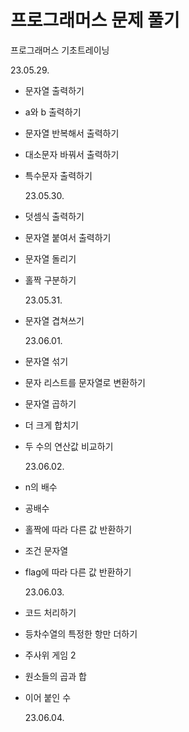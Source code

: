 # 프로그래머스 문제 풀기

프로그래머스 기초트레이닝

23.05.29.

- 문자열 출력하기
- a와 b 출력하기
- 문자열 반복해서 출력하기
- 대소문자 바꿔서 출력하기
- 특수문자 출력하기

  23.05.30.

- 덧셈식 출력하기
- 문자열 붙여서 출력하기
- 문자열 돌리기
- 홀짝 구분하기

  23.05.31.

- 문자열 겹쳐쓰기

  23.06.01.

- 문자열 섞기
- 문자 리스트를 문자열로 변환하기
- 문자열 곱하기
- 더 크게 합치기
- 두 수의 연산값 비교하기

  23.06.02.

- n의 배수
- 공배수
- 홀짝에 따라 다른 값 반환하기
- 조건 문자열
- flag에 따라 다른 값 반환하기

  23.06.03.

- 코드 처리하기
- 등차수열의 특정한 항만 더하기
- 주사위 게임 2
- 원소들의 곱과 합
- 이어 붙인 수

  23.06.04.
